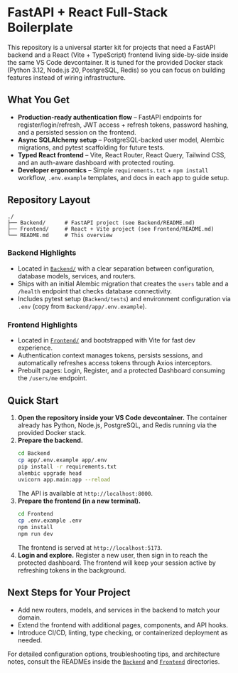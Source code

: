 # FastAPI + React Full-Stack Boilerplate

This repository is a universal starter kit for projects that need a FastAPI backend and a React (Vite + TypeScript) frontend living side-by-side inside the same VS Code devcontainer. It is tuned for the provided Docker stack (Python 3.12, Node.js 20, PostgreSQL, Redis) so you can focus on building features instead of wiring infrastructure.

## What You Get

- **Production-ready authentication flow** – FastAPI endpoints for register/login/refresh, JWT access + refresh tokens, password hashing, and a persisted session on the frontend.
- **Async SQLAlchemy setup** – PostgreSQL-backed user model, Alembic migrations, and pytest scaffolding for future tests.
- **Typed React frontend** – Vite, React Router, React Query, Tailwind CSS, and an auth-aware dashboard with protected routing.
- **Developer ergonomics** – Simple `requirements.txt` + `npm install` workflow, `.env.example` templates, and docs in each app to guide setup.

## Repository Layout

```
./
├── Backend/      # FastAPI project (see Backend/README.md)
├── Frontend/     # React + Vite project (see Frontend/README.md)
└── README.md     # This overview
```

### Backend Highlights
- Located in [`Backend/`](Backend/README.md) with a clear separation between configuration, database models, services, and routers.
- Ships with an initial Alembic migration that creates the `users` table and a `/health` endpoint that checks database connectivity.
- Includes pytest setup (`Backend/tests`) and environment configuration via `.env` (copy from `Backend/app/.env.example`).

### Frontend Highlights
- Located in [`Frontend/`](Frontend/README.md) and bootstrapped with Vite for fast dev experience.
- Authentication context manages tokens, persists sessions, and automatically refreshes access tokens through Axios interceptors.
- Prebuilt pages: Login, Register, and a protected Dashboard consuming the `/users/me` endpoint.

## Quick Start

1. **Open the repository inside your VS Code devcontainer.** The container already has Python, Node.js, PostgreSQL, and Redis running via the provided Docker stack.
2. **Prepare the backend.**
   ```bash
   cd Backend
   cp app/.env.example app/.env
   pip install -r requirements.txt
   alembic upgrade head
   uvicorn app.main:app --reload
   ```
   The API is available at `http://localhost:8000`.
3. **Prepare the frontend (in a new terminal).**
   ```bash
   cd Frontend
   cp .env.example .env
   npm install
   npm run dev
   ```
   The frontend is served at `http://localhost:5173`.
4. **Login and explore.** Register a new user, then sign in to reach the protected dashboard. The frontend will keep your session active by refreshing tokens in the background.

## Next Steps for Your Project

- Add new routers, models, and services in the backend to match your domain.
- Extend the frontend with additional pages, components, and API hooks.
- Introduce CI/CD, linting, type checking, or containerized deployment as needed.

For detailed configuration options, troubleshooting tips, and architecture notes, 
consult the READMEs inside the [`Backend`](Backend/README.md) and [`Frontend`](Frontend/README.md) directories.
